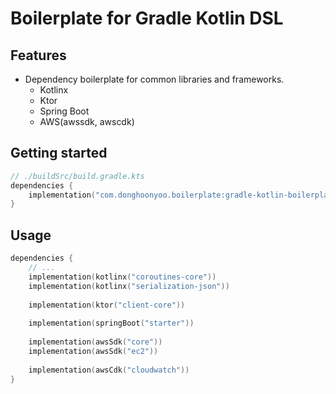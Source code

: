 # Boilerplate for Gradle Kotlin DSL

## Features
- Dependency boilerplate for common libraries and frameworks.
  - Kotlinx
  - Ktor
  - Spring Boot
  - AWS(awssdk, awscdk)

## Getting started
```kotlin
// ./buildSrc/build.gradle.kts
dependencies {
    implementation("com.donghoonyoo.boilerplate:gradle-kotlin-boilerplate:latest.release")
}
```

## Usage
```kotlin
dependencies {
    // ...
    implementation(kotlinx("coroutines-core"))
    implementation(kotlinx("serialization-json"))
    
    implementation(ktor("client-core"))
    
    implementation(springBoot("starter"))
    
    implementation(awsSdk("core"))
    implementation(awsSdk("ec2"))
    
    implementation(awsCdk("cloudwatch"))
}
```